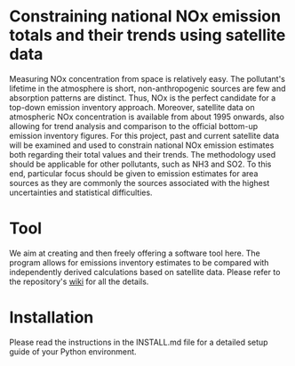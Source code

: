 # Constraining national NOx emission totals and their trends using satellite data

Measuring NOx concentration from space is relatively easy. The pollutant's lifetime in the atmosphere is short, non-anthropogenic sources are few and absorption patterns are distinct. Thus, NOx is the perfect candidate for a top-down emission inventory approach. Moreover, satellite data on atmospheric NOx concentration is available from about 1995 onwards, also allowing for trend analysis and comparison to the official bottom-up emission inventory figures. For this project, past and current satellite data will be examined and used to constrain national NOx emission estimates both regarding their total values and their trends. The methodology used should be applicable for other pollutants, such as NH3 and SO2. To this end, particular focus should be given to emission estimates for area sources as they are commonly the sources associated with the highest uncertainties and statistical difficulties.

# Tool

We aim at creating and then freely offering a software tool here. The program allows for emissions inventory estimates to be compared with independently derived calculations based on satellite data. Please refer to the repository's [wiki](https://github.com/UBA-DE-Emissionsituation/space-emissions/wiki) for all the details.

# Installation

Please read the instructions in the INSTALL.md file for a detailed setup guide of your Python environment.
